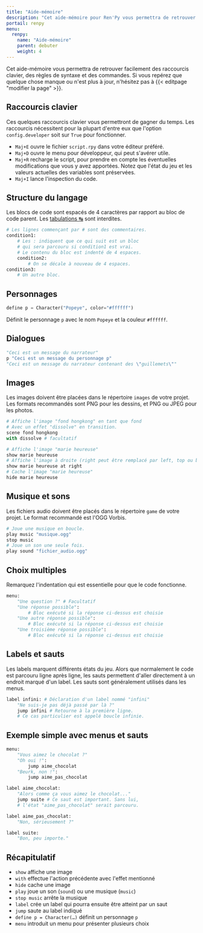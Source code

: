 ```yaml
---
title: "Aide-mémoire"
description: "Cet aide-mémoire pour Ren'Py vous permettra de retrouver facilement des raccourcis claviers, des règles de syntaxe et des commandes."
portail: renpy
menu:
  renpy:
    name: "Aide-mémoire"
    parent: debuter
    weight: 4
---
```


Cet aide-mémoire vous permettra de retrouver facilement des raccourcis clavier, des règles de syntaxe et des commandes. Si vous repérez que quelque chose manque ou n'est plus à jour, n'hésitez pas à {{< editpage "modifier la page" >}}.

## Raccourcis clavier

Ces quelques raccourcis clavier vous permettront de gagner du temps. Les raccourcis nécessitent pour la plupart d'entre eux que l'option `config.developer` soit sur `True` pour fonctionner.

- `Maj+E` ouvre le fichier `script.rpy` dans votre éditeur préféré.
- `Maj+D` ouvre le menu pour développeur, qui peut s'avérer utile.
- `Maj+R` recharge le script, pour prendre en compte les éventuelles modifications que vous y avez apportées. Notez que l'état du jeu et les valeurs actuelles des variables sont préservées.
- `Maj+I` lance l'inspection du code.

## Structure du langage

Les blocs de code sont espacés de 4 caractères par rapport au bloc de code parent. Les [tabulations ↹](http://fr.wikipedia.org/wiki/Touche_tabulation) sont interdites.

```python
# Les lignes commençant par # sont des commentaires.
condition1:
    # Les : indiquent que ce qui suit est un bloc
    # qui sera parcouru si condition1 est vrai.
    # Le contenu du bloc est indenté de 4 espaces.
    condition2:
        # On se décale à nouveau de 4 espaces.
condition3:
    # Un autre bloc.
```

## Personnages

```python
define p = Character("Popeye", color="#ffffff")
```

Définit le personnage `p` avec le nom `Popeye` et la couleur `#ffffff`.

## Dialogues

```python
"Ceci est un message du narrateur"
p "Ceci est un message du personnage p"
"Ceci est un message du narrateur contenant des \"guillemets\""
```

## Images

Les images doivent être placées dans le répertoire `images` de votre projet. Les formats recommandés sont PNG pour les dessins, et PNG ou JPEG pour les photos.

```python
# Affiche l'image "fond hongkong" en tant que fond
# Avec un effet "dissolve" en transition.
scene fond hongkong
with dissolve # facultatif

# Affiche l'image "marie heureuse"
show marie heureuse
# Affiche l'image à droite (right peut être remplacé par left, top ou bottom)
show marie heureuse at right
# Cache l'image "marie heureuse"
hide marie heureuse
```

## Musique et sons

Les fichiers audio doivent être placés dans le répertoire `game` de votre projet. Le format recommandé est l'OGG Vorbis.

```python
# Joue une musique en boucle.
play music "musique.ogg"
stop music
# Joue un son une seule fois.
play sound "fichier_audio.ogg"
```

## Choix multiples

Remarquez l'indentation qui est essentielle pour que le code fonctionne.

```python
menu:
    "Une question ?" # Facultatif
    "Une réponse possible":
        # Bloc exécuté si la réponse ci-dessus est choisie
    "Une autre réponse possible":
        # Bloc exécuté si la réponse ci-dessus est choisie
    "Une troisième réponse possible":
        # Bloc exécuté si la réponse ci-dessus est choisie
```

## Labels et sauts

Les labels marquent différents états du jeu. Alors que normalement le code est parcouru ligne après ligne, les sauts permettent d'aller directement à un endroit marqué d'un label. Les sauts sont généralement utilisés dans les menus.

```python
label infini: # Déclaration d'un label nommé "infini"
    "Ne suis-je pas déjà passé par là ?"
    jump infini # Retourne à la première ligne.
    # Ce cas particulier est appelé boucle infinie.
```

## Exemple simple avec menus et sauts

```python
menu:
    "Vous aimez le chocolat ?"
    "Oh oui !":
        jump aime_chocolat
    "Beurk, non !":
        jump aime_pas_chocolat

label aime_chocolat:
    "Alors comme ça vous aimez le chocolat..."
    jump suite # Ce saut est important. Sans lui,
    # l'état "aime_pas_chocolat" serait parcouru.

label aime_pas_chocolat:
    "Non, sérieusement ?"

label suite:
    "Bon, peu importe."
```

## Récapitulatif

- `show` affiche une image
- `with` effectue l'action précédente avec l'effet mentionné
- `hide` cache une image
- `play` joue un son (`sound`) ou une musique (`music`)
- `stop music` arrête la musique
- `label` crée un label qui pourra ensuite être atteint par un saut
- `jump` saute au label indiqué
- `define p = Character(…)` définit un personnage `p`
- `menu` introduit un menu pour présenter plusieurs choix